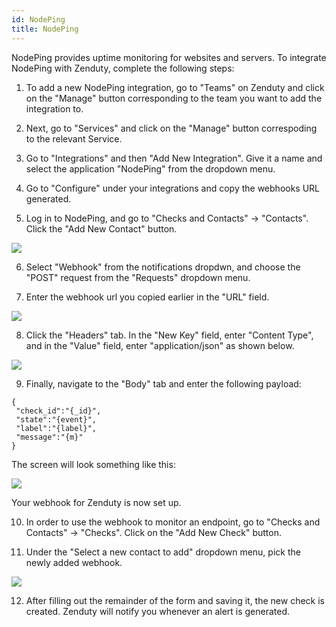 ```yaml
---
id: NodePing
title: NodePing
---
```

NodePing provides uptime monitoring for websites and servers. To integrate NodePing with Zenduty, complete the following steps:

1. To add a new NodePing integration, go to "Teams" on Zenduty and click on the "Manage" button corresponding to the team you want to add the integration to.

2. Next, go to "Services" and click on the "Manage" button correspoding to the relevant Service.

3. Go to "Integrations" and then "Add New Integration". Give it a name and select the application "NodePing" from the dropdown menu.

4. Go to "Configure" under your integrations and copy the webhooks URL generated. 

5. Log in to NodePing, and go to "Checks and Contacts" -> "Contacts". Click the "Add New Contact" button.

![](/docs/img/Integrations/Nodeping/1.png)

6. Select "Webhook" from the notifications dropdwn, and choose the "POST" request from the "Requests" dropdown menu. 

7. Enter the webhook url you copied earlier in the "URL" field. 

![](/docs/img/Integrations/Nodeping/2.png)

8. Click the "Headers" tab. In the "New Key" field, enter "Content Type", and in the "Value" field, enter "application/json" as shown below.

![](/docs/img/Integrations/Nodeping/3.png)

9. Finally, navigate to the "Body" tab and enter the following payload:

```
{
 "check_id":"{_id}",
 "state":"{event}",
 "label":"{label}",
 "message":"{m}"
}
```

The screen will look something like this: 

![](/docs/img/Integrations/Nodeping/4.png)

Your webhook for Zenduty is now set up. 

10. In order to use the webhook to monitor an endpoint, go to "Checks and Contacts" -> "Checks". Click on the "Add New Check" button. 

11. Under the "Select a new contact to add" dropdown menu, pick the newly added webhook. 

![](/docs/img/Integrations/Nodeping/5.png)

12. After filling out the remainder of the form and saving it, the new check is created. 
Zenduty will notify you whenever an alert is generated.


